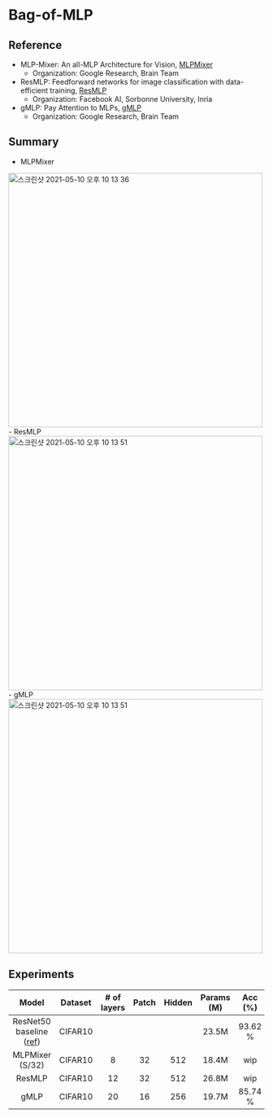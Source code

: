 # Bag-of-MLP

## Reference
 - MLP-Mixer: An all-MLP Architecture for Vision, [MLPMixer](https://arxiv.org/pdf/2105.01601v1.pdf)
   - Organization: Google Research, Brain Team
 - ResMLP: Feedforward networks for image classification with data-efficient training, [ResMLP](https://arxiv.org/abs/2105.03404)
   - Organization: Facebook AI, Sorbonne University, Inria
 - gMLP: Pay Attention to MLPs, [gMLP](https://arxiv.org/abs/2105.08050)
   - Organization: Google Research, Brain Team

## Summary
 - MLPMixer
 <img width="500" alt="스크린샷 2021-05-10 오후 10 13 36" src="https://user-images.githubusercontent.com/22078438/117664703-0c77d200-b1dd-11eb-9dcd-498c829520a7.png">
 - ResMLP
 <img width="500" alt="스크린샷 2021-05-10 오후 10 13 51" src="https://user-images.githubusercontent.com/22078438/117664706-0da8ff00-b1dd-11eb-9541-308e76680810.png">
 - gMLP
 <img width="500" alt="스크린샷 2021-05-10 오후 10 13 51" src="https://user-images.githubusercontent.com/22078438/120160982-d48b0a00-c231-11eb-8f13-39c4f3de3cf2.png">


## Experiments
| Model | Dataset | # of layers | Patch | Hidden | Params (M) | Acc (%) |
|:-:|:-:|:-:|:-:|:-:|:-:|:-:|
| ResNet50 baseline ([ref](https://github.com/kuangliu/pytorch-cifar)) | CIFAR10 | | | | 23.5M | 93.62 % |
| MLPMixer (S/32) | CIFAR10 | 8 | 32 | 512 | 18.4M | wip |
| ResMLP | CIFAR10 | 12 | 32 | 512 | 26.8M | wip 
| gMLP | CIFAR10 | 20 | 16 | 256 | 19.7M | 85.74 % 

